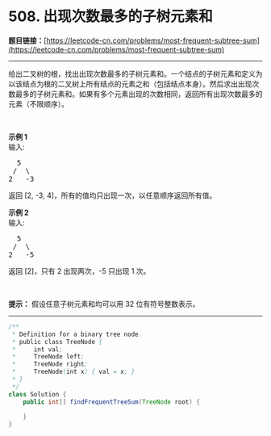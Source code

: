 # 508. 出现次数最多的子树元素和

**题目链接：**[https://leetcode-cn.com/problems/most-frequent-subtree-sum](https://leetcode-cn.com/problems/most-frequent-subtree-sum)

---

<div class="content__1Y2H">
 <div class="notranslate">
  <p>给出二叉树的根，找出出现次数最多的子树元素和。一个结点的子树元素和定义为以该结点为根的二叉树上所有结点的元素之和（包括结点本身）。然后求出出现次数最多的子树元素和。如果有多个元素出现的次数相同，返回所有出现次数最多的元素（不限顺序）。</p> 
  <p>&nbsp;</p> 
  <p><strong>示例 1</strong><br> 输入:</p> 
  <pre class="language-text">  5
 /  \
2   -3
</pre> 
  <p>返回&nbsp;[2, -3, 4]，所有的值均只出现一次，以任意顺序返回所有值。</p> 
  <p><strong>示例&nbsp;2</strong><br> 输入:</p> 
  <pre class="language-text">  5
 /  \
2   -5
</pre> 
  <p>返回&nbsp;[2]，只有 2 出现两次，-5 只出现 1 次。</p> 
  <p>&nbsp;</p> 
  <p><strong>提示：</strong>&nbsp;假设任意子树元素和均可以用 32 位有符号整数表示。</p> 
 </div>
</div>

---

```java
/**
 * Definition for a binary tree node.
 * public class TreeNode {
 *     int val;
 *     TreeNode left;
 *     TreeNode right;
 *     TreeNode(int x) { val = x; }
 * }
 */
class Solution {
    public int[] findFrequentTreeSum(TreeNode root) {
        
    }
}
```